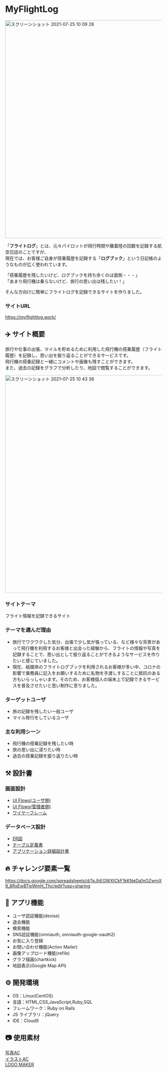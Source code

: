# MyFlightLog

<img width="700" alt="スクリーンショット 2021-07-25 10 09 28" src="https://user-images.githubusercontent.com/81577119/126884617-054cfa1e-2094-4601-8b35-c5f36eeeb469.png">

「**フライトログ**」とは、元々パイロットが飛行時間や離着陸の回数を記録する航空日誌のことですが、  
現在では、お客様ご自身が搭乗履歴を記録する「**ログブック**」という日記帳のようなものが広く使われています。

「搭乗履歴を残したいけど、ログブックを持ち歩くのは面倒・・・」  
「あまり飛行機は乗らないけど、旅行の思い出は残したい！」

そんな方向けに簡単にフライトログを記録できるサイトを作りました。

### サイトURL
https://myflightlog.work/

## ✈️ サイト概要

旅行や仕事の出張、マイルを貯めるために利用した飛行機の搭乗履歴（フライト履歴）を記録し、思い出を振り返ることができるサービスです。  
飛行機の搭乗記録と一緒にコメントや画像も残すことができます。  
また、過去の記録をグラフで分析したり、地図で閲覧することができます。

<img width="700" alt="スクリーンショット 2021-07-25 10 43 36" src="https://user-images.githubusercontent.com/81577119/126885002-9bfda36f-c4fa-4651-b1f3-9985adfc3783.png">

### サイトテーマ

フライト情報を記録できるサイト

### テーマを選んだ理由

- 旅行でワクワクした気分、出張で少し気が張っている、など様々な背景があって飛行機を利用するお客様と出会った経験から、フライトの情報や写真を記録することで、思い出として振り返ることができるようなサービスを作りたいと感じていました。
- 現在、紙媒体のフライトログブックを利用されるお客様が多い中、コロナの影響で乗務員に記入をお願いするために私物を手渡しすることに抵抗のある方もいらっしゃいます。そのため、お客様個人の端末上で記録できるサービスを普及させたいと思い制作に至りました。

### ターゲットユーザ

- 旅の記録を残したい一般ユーザ
- マイル修行をしているユーザ

### 主な利用シーン

- 飛行機の搭乗記録を残したい時
- 旅の思い出に浸りたい時
- 過去の搭乗記録を振り返りたい時

## ⚒ 設計書

### 画面設計

- [UI Flows(ユーザ側)](https://drive.google.com/file/d/1eCig6AOtvSYlcgh-31jngKZjCgE3eSAW/view?usp=sharing)
- [UI Flows(管理者側)](https://drive.google.com/file/d/1MMMpM0pWKP6RQavZ_hsEco_9if6FXuxn/view?usp=sharing)
- [ワイヤーフレーム](https://www.figma.com/file/cdcvc3L9PqyGPkT7vdX7ax/MyFlightLog?node-id=1%3A8)

### データベース設計

- [ER図](https://drive.google.com/file/d/1CdhKvdHR98-w6CKC0ehNwxcksxRFvjIk/view?usp=sharing)
- [テーブル定義書](https://docs.google.com/spreadsheets/d/1opfEgEOnr8rIcXPAAm4FsSskiRRTZ3AY9E34c-xKidE/edit?usp=sharing)
- [アプリケーション詳細設計書](https://docs.google.com/spreadsheets/d/16PpYxZFWqPXknxrwOysbCD2f-RRpT3ayctg4F0KVA88/edit?usp=sharing)

## 🔥 チャレンジ要素一覧

<https://docs.google.com/spreadsheets/d/1xJhEGWXtCkF1kKNeDa1nOZwmX9_8RxEwBTgiWmH_Thc/edit?usp=sharing>

## 📖 アプリ機能

- ユーザ認証機能(devise)
- 退会機能
- 検索機能
- SNS認証機能(omniauth, omniauth-google-oauth2)
- お気に入り登録
- お問い合わせ機能(Action Mailer)
- 画像アップロード機能(refile)
- グラフ描画(chartkick)
- 地図表示(Google Map API)

## ⚙️ 開発環境

- OS：Linux(CentOS)
- 言語：HTML,CSS,JavaScript,Ruby,SQL
- フレームワーク：Ruby on Rails
- JS ライブラリ：jQuery
- IDE：Cloud9

## 📷 使用素材
[写真AC](https://www.photo-ac.com/)  
[イラストAC](https://www.ac-illust.com/)  
[LOGO MAKER](https://logo-maker.stores.jp/)
